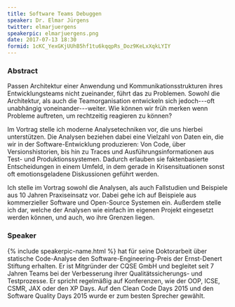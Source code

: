 ```yaml
---
title: Software Teams Debuggen
speaker: Dr. Elmar Jürgens
twitter: elmarjuergens
speakerpic: elmarjuergens.png
date: 2017-07-13 18:30
formid: 1cKC_YexGKjUUhB5hf1tu6kqqpRs_Doz9KeLxXqkLYIY
---
```


### Abstract

Passen Architektur einer Anwendung und Kommunikationsstrukturen ihres Entwicklungsteams nicht zueinander, führt das zu Problemen. Sowohl die Architektur, als auch die Teamorganisation entwickeln sich jedoch---oft unabhängig voneinander---weiter. Wie können wir früh merken wenn Probleme auftreten, um rechtzeitig reagieren zu können?

Im Vortrag stelle ich moderne Analysetechniken vor, die uns hierbei unterstützen. Die Analysen beziehen dabei eine Vielzahl von Daten ein, die wir in der Software-Entwicklung produzieren: Von Code, über Versionshistorien, bis hin zu Traces und Ausführungsinformationen aus Test- und Produktionssystemen. Dadurch erlauben sie faktenbasierte Entscheidungen in einem Umfeld, in dem gerade in Krisensituationen sonst oft emotionsgeladene Diskussionen geführt werden.

Ich stelle im Vortrag sowohl die Analysen, als auch Fallstudien und Beispiele aus 10 Jahren Praxiseinsatz vor. Dabei gehe ich auf Beispiele aus  kommerzieller Software und Open-Source Systemen ein. Außerdem stelle ich dar, welche der Analysen wie einfach im eigenen Projekt eingesetzt werden können, und auch, wo ihre Grenzen liegen.


### Speaker

{% include speakerpic-name.html %} hat für seine Doktorarbeit über statische Code-Analyse den Software-Engineering-Preis der Ernst-Denert Stiftung erhalten. Er ist Mitgründer der CQSE GmbH und begleitet seit 7 Jahren Teams bei der Verbesserung ihrer Qualitätssicherungs- und Testprozesse. Er spricht regelmäßig auf Konferenzen, wie der OOP, ICSE, CSMR, JAX oder den XP Days. Auf den Clean Code Days 2015 und den Software Quality Days 2015 wurde er zum besten Sprecher gewählt.
